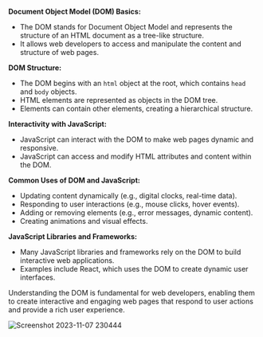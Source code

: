 
**Document Object Model (DOM) Basics:**

- The DOM stands for Document Object Model and represents the structure of an HTML document as a tree-like structure.
- It allows web developers to access and manipulate the content and structure of web pages.

**DOM Structure:**

- The DOM begins with an `html` object at the root, which contains `head` and `body` objects.
- HTML elements are represented as objects in the DOM tree.
- Elements can contain other elements, creating a hierarchical structure.

**Interactivity with JavaScript:**

- JavaScript can interact with the DOM to make web pages dynamic and responsive.
- JavaScript can access and modify HTML attributes and content within the DOM.

**Common Uses of DOM and JavaScript:**

- Updating content dynamically (e.g., digital clocks, real-time data).
- Responding to user interactions (e.g., mouse clicks, hover events).
- Adding or removing elements (e.g., error messages, dynamic content).
- Creating animations and visual effects.

**JavaScript Libraries and Frameworks:**

- Many JavaScript libraries and frameworks rely on the DOM to build interactive web applications.
- Examples include React, which uses the DOM to create dynamic user interfaces.

Understanding the DOM is fundamental for web developers, enabling them to create interactive and engaging web pages that respond to user actions and provide a rich user experience.

![Screenshot 2023-11-07 230444](https://github.com/saroz9090/meta-front-end-development-notes/assets/72270719/f3c1e539-cc54-42d4-944b-b0c9d2a8d00e)